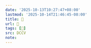 ```yaml
---
date: '2025-10-13T10:27:47+08:00'
lastmod: '2025-10-14T21:46:45-08:00'
title: 􅃋
url: 􅃋
tags: [𨨮]
src: DCCV
note:
---
```

